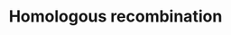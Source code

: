 ---
annotations:
- type: Pathway Ontology
  value: homologous recombination pathway of double-strand break repair
authors:
- Ziska
- Eweitz
description: Homologous Recombination
last-edited: 2021-06-05
organisms:
- Homo sapiens
redirect_from:
- /index.php/Pathway:WP5096
- /instance/WP5096
schema-jsonld:
- '@context': https://schema.org/
  '@id': https://wikipathways.github.io/pathways/WP5096.html
  '@type': Dataset
  creator:
    '@type': Organization
    name: WikiPathways
  description: Homologous Recombination
  keywords:
  - ATM
  - MUS81
  - BRCA2
  - BRE
  - Nbsl
  - BRIP1
  - POLD1
  - BRCA1
  - SYCP3
  - BLM
  - TOP3
  - MRE11
  - RAD50
  - PALB2
  - RPA
  - BARD1
  - RAD52
  - NBA1
  - CtIP
  - EME1
  - DSS1
  - RAD54
  - TOPBP1
  - SSB
  - BRCC36
  - RAP80
  - RAD51
  - ABRAXAS
  license: CC0
  name: Homologous recombination
seo: CreativeWork
title: Homologous recombination
wpid: WP5096
---